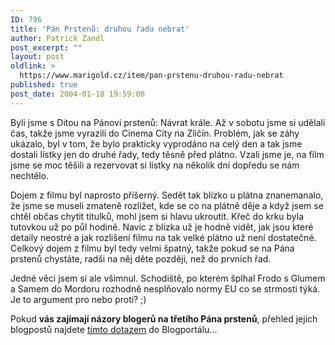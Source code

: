 ```yaml
---
ID: 796
title: 'Pán Prstenů: druhou řadu nebrat'
author: Patrick Zandl
post_excerpt: ""
layout: post
oldlink: >
  https://www.marigold.cz/item/pan-prstenu-druhou-radu-nebrat
published: true
post_date: 2004-01-18 19:59:00
---
```

<p>
Byli jsme s Ditou na Pánovi prstenů: Návrat krále. Až v sobotu jsme si udělali čas, takže jsme vyrazili do Cinema City na Zličín. Problém, jak se záhy ukázalo, byl v tom, že bylo prakticky vyprodáno na celý den a tak jsme dostali lístky jen do druhé řady, tedy těsně před plátno. Vzali jsme je, na film jsme se moc těšili a rezervovat si lístky na několik dní dopředu se nám nechtělo. </p>

<p>
Dojem z filmu byl naprosto příšerný. Sedět tak blízko u plátna znanemanalo, že jsme se museli zmateně rozlížet, kde se co na plátně děje a když jsem se chtěl občas chytit titulků, mohl jsem si hlavu ukroutit. Křeč do krku byla tutovkou už po půl hodině.&#160;Navíc z blízka už je hodně vidět, jak jsou které detaily neostré a jak rozlišení filmu na tak velké plátno už není dostatečné. Celkový dojem z filmu byl tedy velmi špatný, takže pokud se na Pána prstenů chystáte, radši na něj děte později, než do prvních řad. </p>

<p>
Jedné věci jsem si ale všimnul. Schodiště, po kterém šplhal Frodo s Glumem a Samem do Mordoru rozhodně nesplňovalo normy EU co se strmosti týká. Je to argument pro nebo proti? ;)</p>

<p>
Pokud <STRONG>vás zajímají názory blogerů na třetího&#160;Pána prstenů</STRONG>, přehled jejich blogpostů najdete <A href="http://blogportal.hlava.net/index2.php?go=globalrss&amp;kwsearchrss=prstenů" target=_blank>tímto dotazem</A> do Blogportálu...</p>
